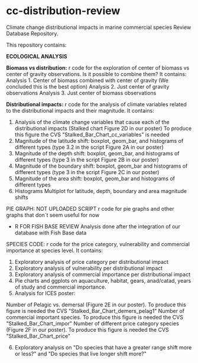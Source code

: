 # cc-distribution-review

Climate change distributional impacts in marine commercial species Review Database Repository.

This repository contains:

<strong>ECOLOGICAL ANALYSIS</strong>

<strong>Biomass vs distribution:</strong>
r code for the exploration of center of biomass vs center of gravity observations. Is it possible to combine them? It contains:
Analysis 1. Center of biomass combined with center of gravity (We concluded this is the best option)
Analysis 2. Just center of gravity observations 
Analysis 3. Just center of biomass observations

<strong>Distributional impacts:</strong> 
r code for the analysis of climate variables related to the distributional impacts and their magnitude. It contains:
1. Analysis of the climate change variables that cause each of the distributional impacts (Stalked chart Figure 2D in our poster) To produce this figure the CVS "Stalked_Bar_Chart_cc_variables" is needed 
2. Magnitude of the latitude shift: boxplot, geom_bar, and histograms of different types (type 3.2 in the script Figure 2A in our poster)
3. Magnitude of the depth shift: boxplot, geom_bar, and histograms of different types (type 3 in the script Figure 2B in our poster)
4. Magnitude of the boundary shift: boxplot, geom_bar and histograms of different types (type 3 in the script Figure 2C in our poster)
5. Magnitude of the area shift: boxplot, geom_bar and histograms of different types
6. Histograms Multiplot for latitude, depth, boundary and area magnitude shifts

PIE GRAPH: NOT UPLOADED SCRIPT 
r code for pie graphs and other graphs that don´t seem useful for now


- R FOR FISH BASE REVIEW
Analysis done after the integration of our database with Fish Base data

SPECIES CODE:
r code for the price category, vulnerability and commercial importance at species level. It contains:
1. Exploratory analysis of price category per distributional impact
2. Exploratory analysis of vulnerability per distributional impact
3. Exploratory analysis of commercial importance per distributional impact
4. Pie charts and ggplots on aquaculture, habitat, gears, anad/catad, years of study and commercial importance.
5. Analysis for ICES poster:

Number of Pelagic vs. demersal (Figure 2E in our poster). To produce this figure is needed the CVS "Stalked_Bar_Chart_demers_pelag1"
Number of commercial important species. To produce this figure is needed the CVS "Stalked_Bar_Chart_impor"
Number of different price category species (Figure 2F in our poster). To produce this figure is needed the CVS "Stalked_Bar_Chart_price"

6. Exploratory analysis on "Do species that have a greater range shift more or less?" and "Do species that live longer shift more?"


